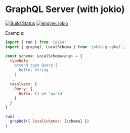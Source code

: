 # GraphQL Server (with jokio)
[![Build Status](https://travis-ci.org/jokio/jokio-graphql.svg?branch=master)](https://travis-ci.org/jokio/jokio-graphql)
[![engine: jokio](https://img.shields.io/badge/engine-%F0%9F%83%8F%20jokio-44cc11.svg)](https://github.com/jokio/jokio)

Example:
```js
import { run } from 'jokio'
import { graphql, LocalSchema } from 'jokio-graphql';

const schema: LocalSchema<any> = {
  typeDefs: `
    extend type Query {
      hello: String
    }
  `,
  resolvers: {
    Query: {
      hello: () => 'world'
    }
  }
}

run(
  graphql({ localSchemas: [schema] })
)
```
